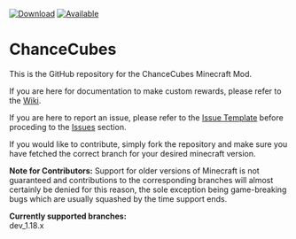 [![Download](http://cf.way2muchnoise.eu/full_233113_downloads.svg)](https://minecraft.curseforge.com/projects/chance-cubes) 
[![Available](http://cf.way2muchnoise.eu/versions/233113.svg)](https://minecraft.curseforge.com/projects/chance-cubes)

# ChanceCubes
This is the GitHub repository for the ChanceCubes Minecraft Mod.

If you are here for documentation to make custom rewards, please refer to the [Wiki](http://github.com/wyldmods/chancecubes/wiki).

If you are here to report an issue, please refer to the [Issue Template](IssueTemplate.md) before proceding to the [Issues](http://github.com/wyldmods/chancecubes/issues) section.

If you would like to contribute, simply fork the repository and make sure you have fetched the correct branch for your desired minecraft version.

**Note for Contributors:** Support for older versions of Minecraft is not guaranteed and contributions to the corresponding branches will almost certainly be denied for this reason, the sole exception being game-breaking bugs which are usually squashed by the time support ends.

**Currently supported branches:**\
dev_1.18.x
